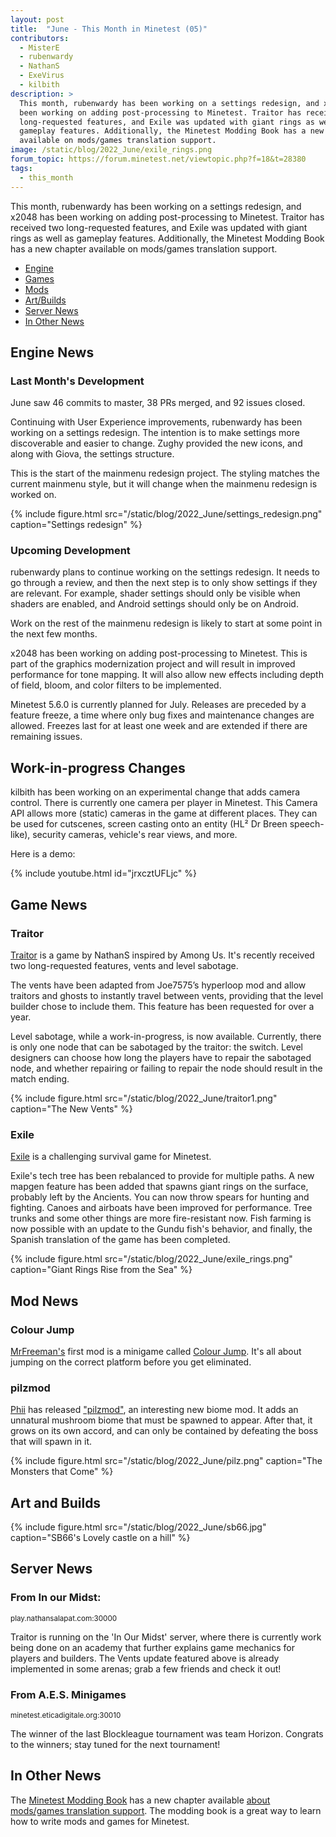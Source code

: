```yaml
---
layout: post
title:  "June - This Month in Minetest (05)"
contributors:
  - MisterE
  - rubenwardy
  - NathanS
  - ExeVirus
  - kilbith
description: >
  This month, rubenwardy has been working on a settings redesign, and x2048 has
  been working on adding post-processing to Minetest. Traitor has received two
  long-requested features, and Exile was updated with giant rings as well as
  gameplay features. Additionally, the Minetest Modding Book has a new chapter
  available on mods/games translation support.
image: /static/blog/2022_June/exile_rings.png
forum_topic: https://forum.minetest.net/viewtopic.php?f=18&t=28380
tags:
  - this_month
---
```


This month, rubenwardy has been working on a settings redesign, and x2048 has
been working on adding post-processing to Minetest. Traitor has received two
long-requested features, and Exile was updated with giant rings as well as
gameplay features. Additionally, the Minetest Modding Book has a new chapter
available on mods/games translation support.

<!-- more -->

*  [Engine](#engine)
*  [Games](#games)
*  [Mods](#mods)
*  [Art/Builds](#art)
*  [Server News](#s-news)
*  [In Other News](#o-news)


## Engine News <a name="engine"></a>

### Last Month's Development

June saw 46 commits to master, 38 PRs merged, and 92 issues closed.

Continuing with User Experience improvements, rubenwardy has been working on a
settings redesign. The intention is to make settings more discoverable and
easier to change. Zughy provided the new icons, and along with Giova, the
settings structure.

This is the start of the mainmenu redesign project. The styling matches the
current mainmenu style, but it will change when the mainmenu redesign is worked
on.

{% include figure.html src="/static/blog/2022_June/settings_redesign.png" caption="Settings redesign" %}

### Upcoming Development

rubenwardy plans to continue working on the settings redesign. It needs to go
through a review, and then the next step is to only show settings if they are
relevant. For example, shader settings should only be visible when shaders are
enabled, and Android settings should only be on Android.

Work on the rest of the mainmenu redesign is likely to start at some point in
the next few months.

x2048 has been working on adding post-processing to Minetest. This is part
of the graphics modernization project and will result in improved performance
for tone mapping. It will also allow new effects including depth of field, bloom,
and color filters to be implemented.

Minetest 5.6.0 is currently planned for July. Releases are preceded by a
feature freeze, a time where only bug fixes and maintenance changes
are allowed. Freezes last for at least one week and are extended if there are
remaining issues.

## Work-in-progress Changes

kilbith has been working on an experimental change that adds camera control.
There is currently one camera per player in Minetest. This Camera API allows
more (static) cameras in the game at different places. They can be used for
cutscenes, screen casting onto an entity (HL² Dr Breen speech-like), security
cameras, vehicle's rear views, and more.

Here is a demo:

{% include youtube.html id="jrxcztUFLjc" %}


## Game News <a name="games"></a>

### Traitor

[Traitor](https://notabug.org/NathanS21/Traitor) is a game by NathanS
inspired by Among Us. It's recently received two long-requested features, vents
and level sabotage.

The vents have been adapted from Joe7575’s hyperloop mod and allow traitors and
ghosts to instantly travel between vents, providing that the level builder chose
to include them. This feature has been requested for over a year.

Level sabotage, while a work-in-progress, is now available. Currently,
there is only one node that can be sabotaged by the traitor: the switch. Level
designers can choose how long the players have to repair the sabotaged node, and
whether repairing or failing to repair the node should result in the match
ending.

{% include figure.html src="/static/blog/2022_June/traitor1.png" caption="The New Vents" %}

### Exile

[Exile](https://content.minetest.net/packages/Mantar/exile/) is a challenging
survival game for Minetest.

Exile's tech tree has been rebalanced to provide for multiple paths. A new
mapgen feature has been added that spawns giant rings on the surface, probably
left by the Ancients. You can now throw spears for hunting and fighting. Canoes
and airboats have been improved for performance. Tree trunks and some other
things are more fire-resistant now. Fish farming is now possible with an update
to the Gundu fish's behavior, and finally, the Spanish translation of the game
has been completed.

{% include figure.html src="/static/blog/2022_June/exile_rings.png" caption="Giant Rings Rise from the Sea" %}

## Mod News <a name="mods"></a>
### Colour Jump

[MrFreeman's](https://content.minetest.net/users/MrFreeman/) first mod is a
minigame called
[Colour Jump](https://content.minetest.net/packages/MrFreeman/colour_jump/).
It's all about jumping on the correct platform before you get eliminated.

### pilzmod

[Phii](https://content.minetest.net/users/Phii/) has released
["pilzmod"](https://content.minetest.net/packages/Phii/pilzmod/), an interesting
new biome mod. It adds an unnatural mushroom biome that must be spawned to
appear. After that, it grows on its own accord, and can only be contained by
defeating the boss that will spawn in it.

{% include figure.html src="/static/blog/2022_June/pilz.png" caption="The Monsters that Come" %}

## Art and Builds <a name="art"></a>

{% include figure.html src="/static/blog/2022_June/sb66.jpg" caption="SB66's Lovely castle on a hill" %}


## Server News <a name="s-news"></a>

### From In our Midst:
<sub>play.nathansalapat.com:30000</sub>

Traitor is running on the 'In Our Midst' server, where there is currently work
being done on an academy that further explains game mechanics for players and
builders. The Vents update featured above is already implemented in some arenas;
grab a few friends and check it out!

### From A.E.S. Minigames
<sub>minetest.eticadigitale.org:30010</sub>

The winner of the last Blockleague tournament was team Horizon. Congrats to the
winners; stay tuned for the next tournament!

## In Other News <a name="o-news"></a>

The [Minetest Modding Book](https://rubenwardy.com/minetest_modding_book/) has a
new chapter available
[about mods/games translation support](https://rubenwardy.com/minetest_modding_book/en/quality/translations.html).
The modding book is a great way to learn how to write mods and games for
Minetest.

